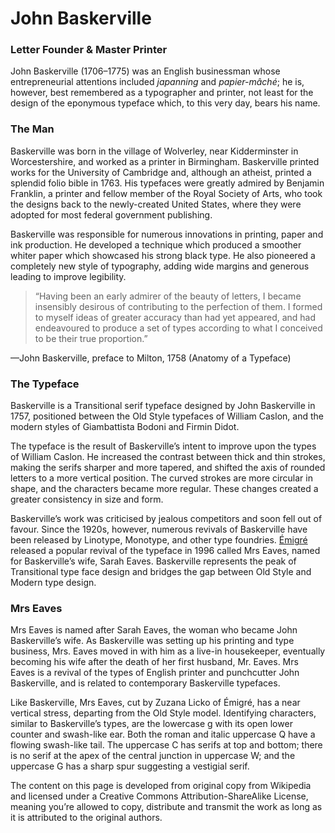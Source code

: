 # John Baskerville
### Letter Founder & Master Printer

John Baskerville (1706–1775) was an English businessman whose entrepreneurial attentions included *japanning* and *papier-mâché*; he is, however, best remembered as a typographer and printer, not least for the design of the eponymous typeface which, to this very day, bears his name.



### The Man

Baskerville was born in the village of Wolverley, near Kidderminster in Worcestershire, and worked as a printer in Birmingham. Baskerville printed works for the University of Cambridge and, although an atheist, printed a splendid folio bible in 1763. His typefaces were greatly admired by Benjamin Franklin, a printer and fellow member of the Royal Society of Arts, who took the designs back to the newly-created United States, where they were adopted for most federal government publishing.

Baskerville was responsible for numerous innovations in printing, paper and ink production. He developed a technique which produced a smoother whiter paper which showcased his strong black type. He also pioneered a completely new style of typography, adding wide margins and generous leading to improve legibility.

>“Having been an early admirer of the beauty of letters, I became insensibly desirous of contributing to the perfection of them. I formed to myself ideas of greater accuracy than had yet appeared, and had endeavoured to produce a set of types according to what I conceived to be their true proportion.”

—John Baskerville, preface to Milton, 1758 (Anatomy of a Typeface)


### The Typeface

Baskerville is a Transitional serif typeface designed by John Baskerville in 1757, positioned between the Old Style typefaces of William Caslon, and the modern styles of Giambattista Bodoni and Firmin Didot.

The typeface is the result of Baskerville’s intent to improve upon the types of William Caslon. He increased the contrast between thick and thin strokes, making the serifs sharper and more tapered, and shifted the axis of rounded letters to a more vertical position. The curved strokes are more circular in shape, and the characters became more regular. These changes created a greater consistency in size and form.

Baskerville’s work was criticised by jealous competitors and soon fell out of favour. Since the 1920s, however, numerous revivals of Baskerville have been released by Linotype, Monotype, and other type foundries. [Émigré](https://www.emigre.com) released a popular revival of the typeface in 1996 called Mrs Eaves, named for Baskerville’s wife, Sarah Eaves. Baskerville represents the peak of Transitional type face design and bridges the gap between Old Style and Modern type design.


### Mrs Eaves

Mrs Eaves is named after Sarah Eaves, the woman who became John Baskerville’s wife. As Baskerville was setting up his printing and type business, Mrs. Eaves moved in with him as a live-in housekeeper, eventually becoming his wife after the death of her first husband, Mr. Eaves. Mrs Eaves is a revival of the types of English printer and punchcutter John Baskerville, and is related to contemporary Baskerville typefaces.

Like Baskerville, Mrs Eaves, cut by Zuzana Licko of Émigré, has a near vertical stress, departing from the Old Style model. Identifying characters, similar to Baskerville’s types, are the lowercase g with its open lower counter and swash-like ear. Both the roman and italic uppercase Q have a flowing swash-like tail. The uppercase C has serifs at top and bottom; there is no serif at the apex of the central junction in uppercase W; and the uppercase G has a sharp spur suggesting a vestigial serif.


The content on this page is developed from original copy from Wikipedia and licensed under a Creative Commons Attribution-ShareAlike License, meaning you’re allowed to copy, distribute and transmit the work as long as it is attributed to the original authors.